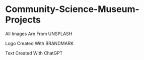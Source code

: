 # Community-Science-Museum-Projects

All Images Are From UNSPLASH

Logo Created With BRANDMARK

Text Created With ChatGPT